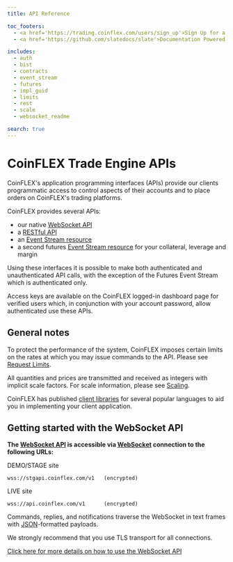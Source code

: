 ```yaml
---
title: API Reference

toc_footers:
  - <a href='https://trading.coinflex.com/users/sign_up'>Sign Up for a Developer Key</a>
  - <a href='https://github.com/slatedocs/slate'>Documentation Powered by Slate</a>

includes:
  - auth
  - bist
  - contracts
  - event_stream
  - futures
  - impl_guid
  - limits
  - rest
  - scale
  - websocket_readme

search: true
---
```


# CoinFLEX Trade Engine APIs

CoinFLEX's application programming interfaces (APIs) provide our clients programmatic access to control aspects of their accounts and to place orders on CoinFLEX's trading platforms.

CoinFLEX provides several APIs:

* our native [WebSocket API][]
* a [RESTful API](#rest-api)
* an [Event Stream resource](#event-stream)
* a second futures [Event Stream resource](#futures-api-specification-get-borrower-events) for your collateral, leverage and margin

Using these interfaces it is possible to make both authenticated and unauthenticated API calls, with the exception of the Futures Event Stream which is authenticated only.

Access keys are available on the CoinFLEX logged-in dashboard page for verified users which, in conjunction with your account password, allow authenticated use these APIs.


## General notes

To protect the performance of the system, CoinFLEX imposes certain limits on the rates at which you may issue commands to the API. Please see [Request Limits](#request-limits).

All quantities and prices are transmitted and received as integers with implicit scale factors. For scale information, please see [Scaling](#scaling).

CoinFLEX has published [client libraries][] for several popular languages to aid you in implementing your client application.


## Getting started with the WebSocket API

**The [WebSocket API][] is accessible via [WebSocket][] connection to the following URLs:**


DEMO/STAGE site

`wss://stgapi.coinflex.com/v1   (encrypted)`

LIVE site

`wss://api.coinflex.com/v1      (encrypted)`

Commands, replies, and notifications traverse the WebSocket in text frames with [JSON][]-formatted payloads.

<aside class="success">
We strongly recommend that you use TLS transport for all connections.
</aside>

[Click here for more details on how to use the WebSocket API][WebSocket API]



[WebSocket API]: #websocket-api-specification
[JSON]: https://tools.ietf.org/html/rfc4627 (IETF RFC 4627)
[WebSocket]: https://tools.ietf.org/html/rfc6455 (IETF RFC 6455)
[client libraries]: https://github.com/coinflex-exchange/

